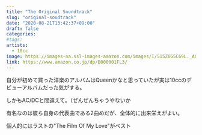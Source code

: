 ```yaml
---
title: "The Original Soundtrack"
slug: "original-soudtrack"
date: "2020-08-21T13:42:37+09:00"
draft: false
categories:
#tags:
artists:
  - 10cc
image: https://images-na.ssl-images-amazon.com/images/I/515Z6G5C69L._AC_.jpg
link: https://www.amazon.co.jp/dp/B000001FL3/
---
```

自分が初めて買った洋楽のアルバムはQueenかなと思っていたが実は10ccのデビューアルバムだった気がする。

しかもAC/DCと間違えて。（ぜんぜんちゃうやないか
<!--more-->
有名なのは彼ら自身の代表曲である2曲めだが、全体的に出来栄えがよい。

個人的にはラストの"The Film Of My Love"がベスト



